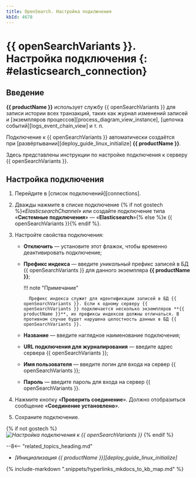 ```yaml
---
title: OpenSearch. Настройка подключения
kbId: 4678
---
```


# {{ openSearchVariants }}. Настройка подключения {: #elasticsearch_connection}

## Введение

**{{ productName }}** использует службу {{ openSearchVariants }} для записи истории всех транзакций, таких как журнал изменений записей и [экземпляров процессов][process_diagram_view_instance], [цепочка событий][logs_event_chain_view] и т. п.

Подключение к {{ openSearchVariants }} автоматически создаётся при [развёртывании][deploy_guide_linux_initialize] **{{ productName }}**.

Здесь представлены инструкции по настройке подключения к серверу {{ openSearchVariants }}.

## Настройка подключения

1. Перейдите в [список подключений][connections].
2. Дважды нажмите в списке подключение {% if not gostech %}_«ElasticsearchChannel»_ или создайте подключение типа «**Системные подключения**» — «**Elasticsearch**»{% else %}к {{ openSearchVariants }}{% endif %}.
3. Настройте свойства подключения:

    - **Отключить** — установите этот флажок, чтобы временно деактивировать подключение;
    - **Префикс индекса** — введите _уникальный_ префикс записей в БД {{ openSearchVariants }} для данного экземпляра **{{ productName }}**;

        !!! note "Примечание"

            Префикс индекса служит для идентификации записей в БД {{ openSearchVariants }}. Если к одному серверу {{ openSearchVariants }} подключается несколько экземпляров **{{ productName }}**, их префиксы индексов должны отличаться. В противном случае будет нарушена целостность данных в БД {{ openSearchVariants }}.

    - **Название** — введите наглядное наименование подключения;
    - **URL подключения для журналирования** — введите адрес сервера {{ openSearchVariants }};
    - **Имя пользователя** — введите логин для входа на сервер {{ openSearchVariants }};
    - **Пароль** — введите пароль для входа на сервер {{ openSearchVariants }}.

4. Нажмите кнопку «**Проверить соединение**». Должно отобразиться сообщение «**Соединение установлено**».
5. Сохраните подключение.

{% if not gostech %}
_![Настройка подключения к {{ openSearchVariants }}](elasticsearch_connection_settings.png)_
{% endif %}

<div class="relatedTopics" markdown="block">

--8<-- "related_topics_heading.md"

- _[Инициализация {{ productName }}][deploy_guide_linux_initialize]_

</div>

{% include-markdown ".snippets/hyperlinks_mkdocs_to_kb_map.md" %}
